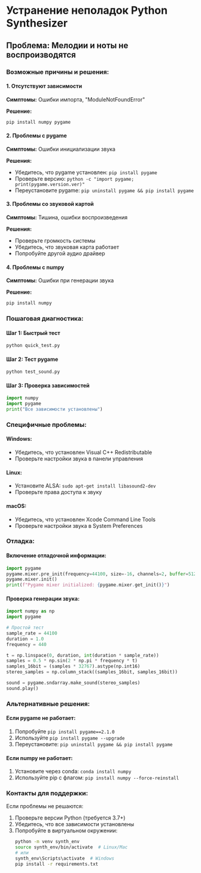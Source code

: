 # Устранение неполадок Python Synthesizer

## Проблема: Мелодии и ноты не воспроизводятся

### Возможные причины и решения:

#### 1. Отсутствуют зависимости
**Симптомы:** Ошибки импорта, "ModuleNotFoundError"

**Решение:**
```bash
pip install numpy pygame
```

#### 2. Проблемы с pygame
**Симптомы:** Ошибки инициализации звука

**Решения:**
- Убедитесь, что pygame установлен: `pip install pygame`
- Проверьте версию: `python -c "import pygame; print(pygame.version.ver)"`
- Переустановите pygame: `pip uninstall pygame && pip install pygame`

#### 3. Проблемы со звуковой картой
**Симптомы:** Тишина, ошибки воспроизведения

**Решения:**
- Проверьте громкость системы
- Убедитесь, что звуковая карта работает
- Попробуйте другой аудио драйвер

#### 4. Проблемы с numpy
**Симптомы:** Ошибки при генерации звука

**Решение:**
```bash
pip install numpy
```

### Пошаговая диагностика:

#### Шаг 1: Быстрый тест
```bash
python quick_test.py
```

#### Шаг 2: Тест pygame
```bash
python test_sound.py
```

#### Шаг 3: Проверка зависимостей
```python
import numpy
import pygame
print("Все зависимости установлены")
```

### Специфичные проблемы:

#### Windows:
- Убедитесь, что установлен Visual C++ Redistributable
- Проверьте настройки звука в панели управления

#### Linux:
- Установите ALSA: `sudo apt-get install libasound2-dev`
- Проверьте права доступа к звуку

#### macOS:
- Убедитесь, что установлен Xcode Command Line Tools
- Проверьте настройки звука в System Preferences

### Отладка:

#### Включение отладочной информации:
```python
import pygame
pygame.mixer.pre_init(frequency=44100, size=-16, channels=2, buffer=512)
pygame.mixer.init()
print(f"Pygame mixer initialized: {pygame.mixer.get_init()}")
```

#### Проверка генерации звука:
```python
import numpy as np
import pygame

# Простой тест
sample_rate = 44100
duration = 1.0
frequency = 440

t = np.linspace(0, duration, int(duration * sample_rate))
samples = 0.5 * np.sin(2 * np.pi * frequency * t)
samples_16bit = (samples * 32767).astype(np.int16)
stereo_samples = np.column_stack((samples_16bit, samples_16bit))

sound = pygame.sndarray.make_sound(stereo_samples)
sound.play()
```

### Альтернативные решения:

#### Если pygame не работает:
1. Попробуйте `pip install pygame==2.1.0`
2. Используйте `pip install pygame --upgrade`
3. Переустановите: `pip uninstall pygame && pip install pygame`

#### Если numpy не работает:
1. Установите через conda: `conda install numpy`
2. Используйте pip с флагом: `pip install numpy --force-reinstall`

### Контакты для поддержки:

Если проблемы не решаются:
1. Проверьте версии Python (требуется 3.7+)
2. Убедитесь, что все зависимости установлены
3. Попробуйте в виртуальном окружении:
   ```bash
   python -m venv synth_env
   source synth_env/bin/activate  # Linux/Mac
   # или
   synth_env\Scripts\activate  # Windows
   pip install -r requirements.txt
   ```

